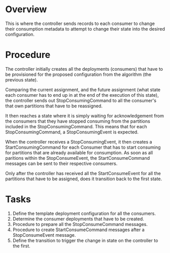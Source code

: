 # Overview

This is where the controller sends records to each consumer to change their consumption metadata to attempt to change their state into the desired configuration.

# Procedure

The controller initially creates all the deployments (consumers) that have to be provisioned for the proposed configuration from the algorithm (the previous state).

Comparing the current assignment, and the future assignment (what state each consumer has to end up in at the end of the execution of this state), the controller sends out StopConsumingCommand to all the consumer's that own partitions that have to be reassigned.

It then reaches a state where it is simply waiting for acknowledgement from the consumers that they have stopped consuming from the partitions included in the StopConsumingCommand.
This means that for each StopConsumingCommand, a StopConsumingEvent is expected.

When the controller receives a StopConsumingEvent, it then creates a StartConsumingCommand for each Consumer that has to start consuming for partitions that are already available for consumption. As soon as all paritions within the StopConsumeEvent, the StartConsumeCommand messages can be sent to their respective consumers.

Only after the controller has received all the StartConsumeEvent for all the partitions that have to be assigned, does it transition back to the first state.

# Tasks

1. Define the template deployment configuration for all the consumers.
2. Determine the consumer deployments that have to be created.
3. Procedure to prepare all the StopConsumeCommand messages.
4. Procedure to create StartConsumeCommand messages after a StopConsumeEvent message.
5. Define the transition to trigger the change in state on the controller to the first.
